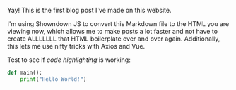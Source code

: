 Yay! This is the first blog post I've made on this website.

I'm using Showndown JS to convert this Markdown file to the HTML you are viewing now, which allows me to make posts a lot faster and not have to create ALLLLLLL that HTML boilerplate over and over again.
Additionally, this lets me use nifty tricks with Axios and Vue.

Test to see if *code highlighting* is working:

```python
def main():
	print("Hello World!")
```
